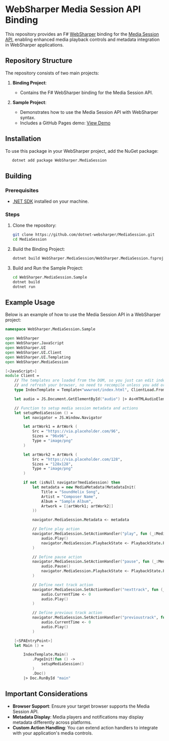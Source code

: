 # WebSharper Media Session API Binding

This repository provides an F# [WebSharper](https://websharper.com/) binding for the [Media Session API](https://developer.mozilla.org/en-US/docs/Web/API/Media_Session_API), enabling enhanced media playback controls and metadata integration in WebSharper applications.

## Repository Structure

The repository consists of two main projects:

1. **Binding Project**:

   - Contains the F# WebSharper binding for the Media Session API.

2. **Sample Project**:
   - Demonstrates how to use the Media Session API with WebSharper syntax.
   - Includes a GitHub Pages demo: [View Demo](https://dotnet-websharper.github.io/MediaSession/)

## Installation

To use this package in your WebSharper project, add the NuGet package:

```bash
   dotnet add package WebSharper.MediaSession
```

## Building

### Prerequisites

- [.NET SDK](https://dotnet.microsoft.com/download) installed on your machine.

### Steps

1. Clone the repository:

   ```bash
   git clone https://github.com/dotnet-websharper/MediaSession.git
   cd MediaSession
   ```

2. Build the Binding Project:

   ```bash
   dotnet build WebSharper.MediaSession/WebSharper.MediaSession.fsproj
   ```

3. Build and Run the Sample Project:

   ```bash
   cd WebSharper.MediaSession.Sample
   dotnet build
   dotnet run
   ```

## Example Usage

Below is an example of how to use the Media Session API in a WebSharper project:

```fsharp
namespace WebSharper.MediaSession.Sample

open WebSharper
open WebSharper.JavaScript
open WebSharper.UI
open WebSharper.UI.Client
open WebSharper.UI.Templating
open WebSharper.MediaSession

[<JavaScript>]
module Client =
    // The templates are loaded from the DOM, so you just can edit index.html
    // and refresh your browser, no need to recompile unless you add or remove holes.
    type IndexTemplate = Template<"wwwroot/index.html", ClientLoad.FromDocument>

    let audio = JS.Document.GetElementById("audio") |> As<HTMLAudioElement>

    // Function to setup media session metadata and actions
    let setupMediaSession () =
        let navigator = JS.Window.Navigator

        let artWork1 = ArtWork (
            Src = "https://via.placeholder.com/96",
            Sizes = "96x96",
            Type = "image/png"
        )

        let artWork2 = ArtWork (
            Src = "https://via.placeholder.com/128",
            Sizes = "128x128",
            Type = "image/png"
        )

        if not (isNull navigator?mediaSession) then
            let metadata = new MediaMetadata(MetadataInit(
                Title = "SoundHelix Song",
                Artist = "Composer Name",
                Album = "Sample Album",
                Artwork = [|artWork1; artWork2|]
            ))

            navigator.MediaSession.Metadata <- metadata

            // Define play action
            navigator.MediaSession.SetActionHandler("play", fun (_:MediaSessionActionDetails) ->
                audio.Play()
                navigator.MediaSession.PlaybackState <- PlaybackState.Playing
            )

            // Define pause action
            navigator.MediaSession.SetActionHandler("pause", fun (_:MediaSessionActionDetails) ->
                audio.Pause()
                navigator.MediaSession.PlaybackState <- PlaybackState.Paused
            )

            // Define next track action
            navigator.MediaSession.SetActionHandler("nexttrack", fun (_:MediaSessionActionDetails) ->
                audio.CurrentTime <- 0
                audio.Play()
            )

            // Define previous track action
            navigator.MediaSession.SetActionHandler("previoustrack", fun (_:MediaSessionActionDetails) ->
                audio.CurrentTime <- 0
                audio.Play()
            )

    [<SPAEntryPoint>]
    let Main () =

        IndexTemplate.Main()
            .PageInit(fun () ->
                setupMediaSession()
            )
            .Doc()
        |> Doc.RunById "main"
```

## Important Considerations

- **Browser Support**: Ensure your target browser supports the Media Session API.
- **Metadata Display**: Media players and notifications may display metadata differently across platforms.
- **Custom Action Handling**: You can extend action handlers to integrate with your application's media controls.
